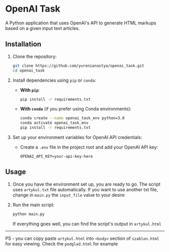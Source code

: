 # OpenAI Task

A Python application that uses OpenAI's API to generate HTML markups based on a given input text articles.

## Installation

1. Clone the repository:

    ```bash
    git clone https://github.com/yurenianastya/openai_task.git
    cd openai_task
    ```

2. Install dependencies using `pip` or `conda`:

    - **With `pip`**:

      ```bash
      pip install -r requirements.txt
      ```

    - **With `conda`** (if you prefer using Conda environments):

      ```bash
      conda create --name openai_task_env python=3.8
      conda activate openai_task_env
      pip install -r requirements.txt
      ```

3. Set up your environment variables for OpenAI API credentials:

    - Create a `.env` file in the project root and add your OpenAI API key:
      ```
      OPENAI_API_KEY=your-api-key-here
      ```

## Usage

1. Once you have the environment set up, you are ready to go. The script uses ```artykul.txt``` file automatically.
 If you want to use another txt file, change in ```main.py``` the ```input_file``` value to your desire

2. Run the main script:

    ```bash
    python main.py
    ```
    If everything goes well, you can find the script's output in ```artykul.html```

---
 PS - you can copy paste ```artykul.html``` into ```<body>``` section of ```szablon.html``` for easy viewing. Check the ```podglad.html``` for example